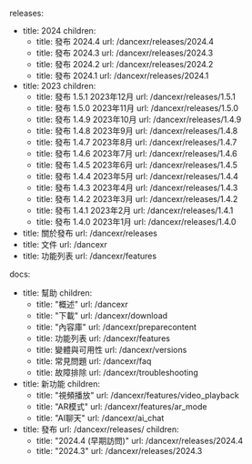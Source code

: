 releases:
  - title: 2024
    children:
    - title: 發布 2024.4
      url: /dancexr/releases/2024.4
    - title: 發布 2024.3
      url: /dancexr/releases/2024.3
    - title: 發布 2024.2
      url: /dancexr/releases/2024.2
    - title: 發布 2024.1
      url: /dancexr/releases/2024.1
  - title: 2023
    children:
    - title: 發布 1.5.1 2023年12月
      url: /dancexr/releases/1.5.1
    - title: 發布 1.5.0 2023年11月
      url: /dancexr/releases/1.5.0
    - title: 發布 1.4.9 2023年10月
      url: /dancexr/releases/1.4.9
    - title: 發布 1.4.8 2023年9月
      url: /dancexr/releases/1.4.8
    - title: 發布 1.4.7 2023年8月
      url: /dancexr/releases/1.4.7
    - title: 發布 1.4.6 2023年7月
      url: /dancexr/releases/1.4.6
    - title: 發布 1.4.5 2023年6月
      url: /dancexr/releases/1.4.5
    - title: 發布 1.4.4 2023年5月
      url: /dancexr/releases/1.4.4
    - title: 發布 1.4.3 2023年4月
      url: /dancexr/releases/1.4.3
    - title: 發布 1.4.2 2023年3月
      url: /dancexr/releases/1.4.2
    - title: 發布 1.4.1 2023年2月
      url: /dancexr/releases/1.4.1
    - title: 發布 1.4.0 2023年1月
      url: /dancexr/releases/1.4.0
  - title: 關於發布
    url: /dancexr/releases
  - title: 文件
    url: /dancexr
  - title: 功能列表
    url: /dancexr/features

docs:
  - title: 幫助
    children:
      - title: "概述"
        url: /dancexr
      - title: "下載"
        url: /dancexr/download
      - title: "內容庫"
        url: /dancexr/preparecontent
      - title: 功能列表
        url: /dancexr/features
      - title: 變體與可用性
        url: /dancexr/versions
      - title: 常見問題
        url: /dancexr/faq
      - title: 故障排除
        url: /dancexr/troubleshooting
  - title: 新功能
    children:
      - title: "視頻播放"
        url: /dancexr/features/video_playback
      - title: "AR模式"
        url: /dancexr/features/ar_mode
      - title: "AI聊天"
        url: /dancexr/ai_chat
  - title: 發布
    url: /dancexr/releases/
    children:
    - title: "2024.4 (早期訪問)"
      url: /dancexr/releases/2024.4
    - title: "2024.3"
      url: /dancexr/releases/2024.3